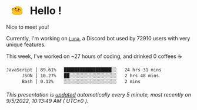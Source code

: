 <h1>   <img src="./spoinky.gif" style="vertical-align:middle;" width="30px">   Hello ! </h1>

Nice to meet you!

Currently, I'm working on <a href='https://github.com/Asgarrrr/Luna'>`Luna`</a>, a Discord bot used by 72910 users with very unique features.

This week, I've worked on ~27 hours of coding, and drinked 0 coffees ☕

```
JavaScript │ 89.61%   ██████████████████░░   24 hrs 31 mins
      JSON │ 10.27%   ██░░░░░░░░░░░░░░░░░░   2 hrs 48 mins
      Bash │ 0.12%    ░░░░░░░░░░░░░░░░░░░░   2 mins
```

###### This presentation is [updated](https://github.com/Asgarrrr) automatically every 5 minute, most recently on 9/5/2022, 10:13:49 AM ( UTC±0 ).